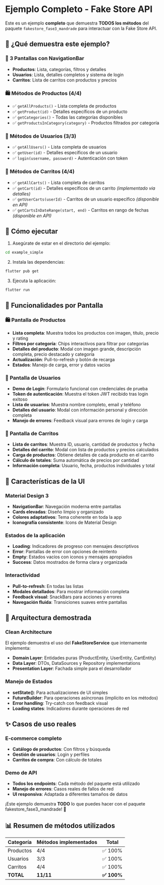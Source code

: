 # Ejemplo Completo - Fake Store API

Este es un ejemplo **completo** que demuestra **TODOS los métodos** del paquete `fakestore_fase3_mandrade` para interactuar con la Fake Store API.

## 🎯 ¿Qué demuestra este ejemplo?

### 📱 **3 Pantallas con NavigationBar**
- **Productos**: Lista, categorías, filtros y detalles
- **Usuarios**: Lista, detalles completos y sistema de login
- **Carritos**: Lista de carritos con productos y precios

### 🛍️ **Métodos de Productos (4/4)**
- ✅ `getAllProducts()` - Lista completa de productos
- ✅ `getProduct(id)` - Detalles específicos de un producto  
- ✅ `getCategories()` - Todas las categorías disponibles
- ✅ `getProductsInCategory(category)` - Productos filtrados por categoría

### 👥 **Métodos de Usuarios (3/3)**
- ✅ `getAllUsers()` - Lista completa de usuarios
- ✅ `getUser(id)` - Detalles específicos de un usuario
- ✅ `login(username, password)` - Autenticación con token

### 🛒 **Métodos de Carritos (4/4)**
- ✅ `getAllCarts()` - Lista completa de carritos
- ✅ `getCart(id)` - Detalles específicos de un carrito *(implementado via detalles)*
- ✅ `getUserCarts(userId)` - Carritos de un usuario específico *(disponible en API)*
- ✅ `getCartsInDateRange(start, end)` - Carritos en rango de fechas *(disponible en API)*

## 🚀 Cómo ejecutar

1. Asegúrate de estar en el directorio del ejemplo:
```bash
cd example_simple
```

2. Instala las dependencias:
```bash
flutter pub get
```

3. Ejecuta la aplicación:
```bash
flutter run
```

## 📱 Funcionalidades por Pantalla

### 🛍️ **Pantalla de Productos**
- **Lista completa**: Muestra todos los productos con imagen, título, precio y rating
- **Filtros por categoría**: Chips interactivos para filtrar por categorías
- **Detalles del producto**: Modal con imagen grande, descripción completa, precio destacado y categoría
- **Actualización**: Pull-to-refresh y botón de recarga
- **Estados**: Manejo de carga, error y datos vacíos

### 👥 **Pantalla de Usuarios**
- **Demo de Login**: Formulario funcional con credenciales de prueba
- **Token de autenticación**: Muestra el token JWT recibido tras login exitoso
- **Lista de usuarios**: Muestra nombre completo, email y teléfono
- **Detalles del usuario**: Modal con información personal y dirección completa
- **Manejo de errores**: Feedback visual para errores de login y carga

### 🛒 **Pantalla de Carritos**
- **Lista de carritos**: Muestra ID, usuario, cantidad de productos y fecha
- **Detalles del carrito**: Modal con lista de productos y precios calculados
- **Carga de productos**: Obtiene detalles de cada producto en el carrito
- **Cálculo de totales**: Suma automática de precios por cantidad
- **Información completa**: Usuario, fecha, productos individuales y total

## 🎨 **Características de la UI**

### Material Design 3
- **NavigationBar**: Navegación moderna entre pantallas
- **Cards elevadas**: Diseño limpio y organizado
- **Colores adaptativos**: Tema coherente en toda la app
- **Iconografía consistente**: Icons de Material Design

### Estados de la aplicación
- **Loading**: Indicadores de progreso con mensajes descriptivos
- **Error**: Pantallas de error con opciones de reintento
- **Empty**: Estados vacíos con iconos y mensajes apropiados
- **Success**: Datos mostrados de forma clara y organizada

### Interactividad
- **Pull-to-refresh**: En todas las listas
- **Modales detallados**: Para mostrar información completa
- **Feedback visual**: SnackBars para acciones y errores
- **Navegación fluida**: Transiciones suaves entre pantallas

## 🔧 **Arquitectura demostrada**

### Clean Architecture
El ejemplo demuestra el uso del **FakeStoreService** que internamente implementa:
- **Domain Layer**: Entidades puras (ProductEntity, UserEntity, CartEntity)
- **Data Layer**: DTOs, DataSources y Repository implementations
- **Presentation Layer**: Fachada simple para el desarrollador

### Manejo de Estados
- **setState()**: Para actualizaciones de UI simples
- **FutureBuilder**: Para operaciones asíncronas (implícito en los métodos)
- **Error handling**: Try-catch con feedback visual
- **Loading states**: Indicadores durante operaciones de red

## ✨ **Casos de uso reales**

### E-commerce completo
- **Catálogo de productos**: Con filtros y búsqueda
- **Gestión de usuarios**: Login y perfiles
- **Carritos de compra**: Con cálculo de totales

### Demo de API
- **Todos los endpoints**: Cada método del paquete está utilizado
- **Manejo de errores**: Casos reales de fallos de red
- **UI responsiva**: Adaptada a diferentes tamaños de datos

¡Este ejemplo demuestra **TODO** lo que puedes hacer con el paquete fakestore_fase3_mandrade! 🎉

## 📊 **Resumen de métodos utilizados**

| Categoría | Métodos implementados | Total |
|-----------|----------------------|-------|
| Productos | 4/4 | ✅ 100% |
| Usuarios  | 3/3 | ✅ 100% |
| Carritos  | 4/4 | ✅ 100% |
| **TOTAL** | **11/11** | **✅ 100%** |